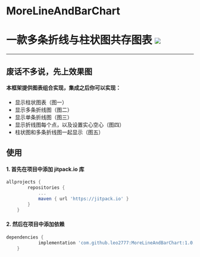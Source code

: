 # MoreLineAndBarChart
# 一款多条折线与柱状图共存图表 [![](https://jitpack.io/v/leo2777/MoreLineAndBarChart.svg)](https://jitpack.io/#leo2777/MoreLineAndBarChart)
***
## 废话不多说，先上效果图

#### 本框架提供图表组合实现，集成之后你可以实现：

- 显示柱状图表（图一）
- 显示多条折线图（图二）
- 显示单条折线图（图三）
- 显示折线图每个点，以及设置实心空心（图四）
- 柱状图和多条折线图一起显示（图五）


## 使用

#### 1. 首先在项目中添加 jitpack.io 库

```gradle
allprojects {
		repositories {
			...
			maven { url 'https://jitpack.io' }
		}
	}
```

#### 2. 然后在项目中添加依赖

```gradle
dependencies {
	        implementation 'com.github.leo2777:MoreLineAndBarChart:1.0.1'
	}
 
 ``` 
